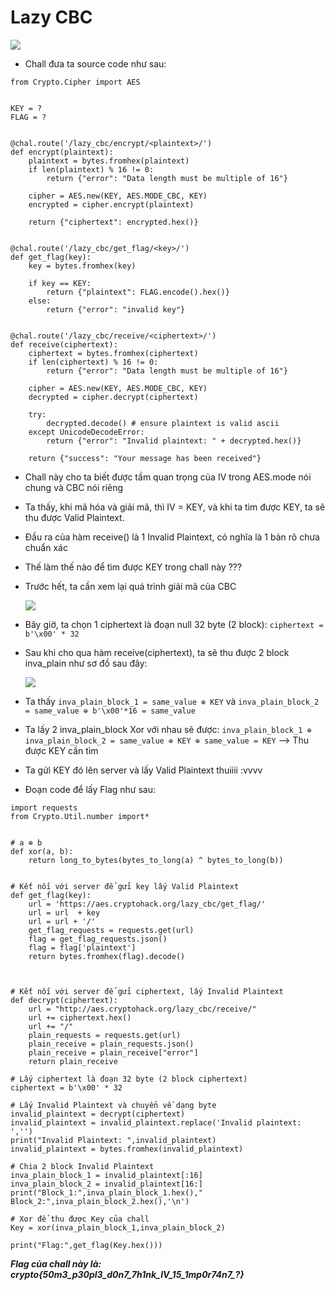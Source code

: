 # Lazy CBC

![](https://i.imgur.com/IiLzjLr.png)

-   Chall đưa ta source code như sau:
```
from Crypto.Cipher import AES


KEY = ?
FLAG = ?


@chal.route('/lazy_cbc/encrypt/<plaintext>/')
def encrypt(plaintext):
    plaintext = bytes.fromhex(plaintext)
    if len(plaintext) % 16 != 0:
        return {"error": "Data length must be multiple of 16"}

    cipher = AES.new(KEY, AES.MODE_CBC, KEY)
    encrypted = cipher.encrypt(plaintext)

    return {"ciphertext": encrypted.hex()}


@chal.route('/lazy_cbc/get_flag/<key>/')
def get_flag(key):
    key = bytes.fromhex(key)

    if key == KEY:
        return {"plaintext": FLAG.encode().hex()}
    else:
        return {"error": "invalid key"}


@chal.route('/lazy_cbc/receive/<ciphertext>/')
def receive(ciphertext):
    ciphertext = bytes.fromhex(ciphertext)
    if len(ciphertext) % 16 != 0:
        return {"error": "Data length must be multiple of 16"}

    cipher = AES.new(KEY, AES.MODE_CBC, KEY)
    decrypted = cipher.decrypt(ciphertext)

    try:
        decrypted.decode() # ensure plaintext is valid ascii
    except UnicodeDecodeError:
        return {"error": "Invalid plaintext: " + decrypted.hex()}

    return {"success": "Your message has been received"}
```

-   Chall này cho ta biết được tầm quan trọng của IV trong AES.mode nói chung và CBC nói riêng
-   Ta thấy, khi mã hóa và giải mã, thì IV = KEY, và khi ta tìm được KEY, ta sẽ thu được Valid Plaintext.
-   Đầu ra của hàm receive() là 1 Invalid Plaintext, có nghĩa là 1 bản rõ chưa chuẩn xác
-   Thế làm thế nào để tìm được KEY trong chall này ???
-   Trước hết, ta cần xem lại quá trình giải mã của CBC

    ![](https://i.imgur.com/o8GhdH0.png)

-   Bây giờ, ta chọn 1 ciphertext là đoạn null 32 byte (2 block): ``ciphertext = b'\x00' * 32``
-   Sau khi cho qua hàm receive(ciphertext), ta sẽ thu được 2 block inva_plain như sơ đồ sau đây:

    ![](https://i.imgur.com/h14ZAyo.png)
-   Ta thấy ``inva_plain_block_1 = same_value ⊕ KEY`` và ``inva_plain_block_2 = same_value ⊕ b'\x00'*16 = same_value``
-   Ta lấy 2 inva_plain_block Xor với nhau sẽ được: ``inva_plain_block_1 ⊕ inva_plain_block_2 = same_value ⊕ KEY ⊕ same_value = KEY`` --> Thu được KEY cần tìm
-   Ta gửi KEY đó lên server và lấy Valid Plaintext thuiiii :vvvv

-   Đoạn code để lấy Flag như sau:
```
import requests
from Crypto.Util.number import*


# a ⊕ b
def xor(a, b):
    return long_to_bytes(bytes_to_long(a) ^ bytes_to_long(b))


# Kết nối với server để gửi key lấy Valid Plaintext
def get_flag(key):
    url = 'https://aes.cryptohack.org/lazy_cbc/get_flag/'
    url = url  + key
    url = url + '/'
    get_flag_requests = requests.get(url)
    flag = get_flag_requests.json()
    flag = flag['plaintext']
    return bytes.fromhex(flag).decode()



# Kết nối với server để gửi ciphertext, lấy Invalid Plaintext
def decrypt(ciphertext):
    url = "http://aes.cryptohack.org/lazy_cbc/receive/"
    url += ciphertext.hex()
    url += "/"
    plain_requests = requests.get(url)
    plain_receive = plain_requests.json()
    plain_receive = plain_receive["error"]
    return plain_receive

# Lấy ciphertext là đoạn 32 byte (2 block ciphertext)
ciphertext = b'\x00' * 32

# Lấy Invalid Plaintext và chuyển về dạng byte
invalid_plaintext = decrypt(ciphertext)
invalid_plaintext = invalid_plaintext.replace('Invalid plaintext: ','')
print("Invalid Plaintext: ",invalid_plaintext)
invalid_plaintext = bytes.fromhex(invalid_plaintext)

# Chia 2 block Invalid Plaintext
inva_plain_block_1 = invalid_plaintext[:16]
inva_plain_block_2 = invalid_plaintext[16:]
print("Block_1:",inva_plain_block_1.hex(),"       Block_2:",inva_plain_block_2.hex(),'\n')

# Xor để thu được Key của chall
Key = xor(inva_plain_block_1,inva_plain_block_2)

print("Flag:",get_flag(Key.hex()))
```
***Flag của chall này là: crypto{50m3_p30pl3_d0n7_7h1nk_IV_15_1mp0r74n7_?}***